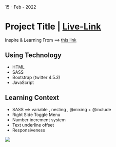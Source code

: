 15 - Feb - 2022 

# Project Title | [Live-Link](https://taiseen.github.io/architecture-interior-design)

Inspire & Learning From ==> [this link](https://youtu.be/cuNyE3SxFlk)


## Using Technology 
- HTML 
- SASS 
- Bootstrap (twitter 4.5.3)
- JavaScript


## Learning Context
- SASS ==> variable , nesting , @mixing + @include 
- Right Side Toggle Menu 
- Number increment system
- Text underline offset
- Responsiveness

<img src="./assets/img/demo.png"/>